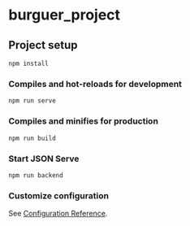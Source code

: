 # burguer_project

## Project setup
```
npm install
```

### Compiles and hot-reloads for development
```
npm run serve
```

### Compiles and minifies for production
```
npm run build
```

### Start JSON Serve
```
npm run backend
```

### Customize configuration
See [Configuration Reference](https://cli.vuejs.org/config/).
